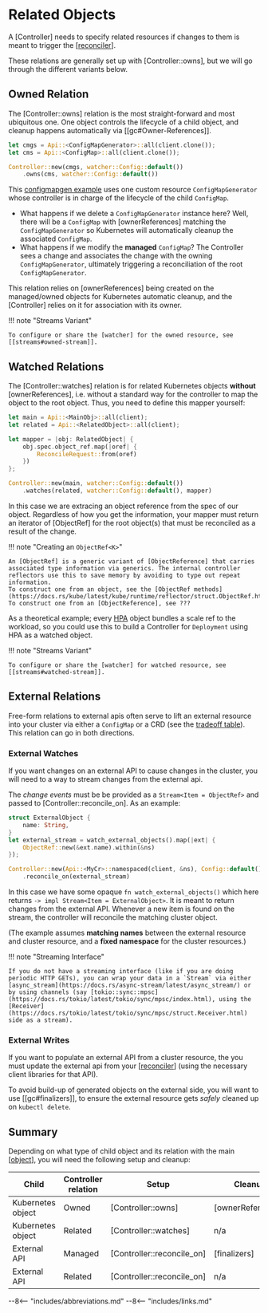 
# Related Objects

A [Controller] needs to specify related resources if changes to them is meant to trigger the [[reconciler]].

These relations are generally set up with [Controller::owns], but we will go through the different variants below.

## Owned Relation

The [Controller::owns] relation is the most straight-forward and most ubiquitous one. One object controls the lifecycle of a child object, and cleanup happens automatically via [[gc#Owner-References]].

```rust
let cmgs = Api::<ConfigMapGenerator>::all(client.clone());
let cms = Api::<ConfigMap>::all(client.clone());

Controller::new(cmgs, watcher::Config::default())
    .owns(cms, watcher::Config::default())
```

This [configmapgen example](https://github.com/kube-rs/kube/blob/main/examples/configmapgen_controller.rs) uses one custom resource `ConfigMapGenerator` whose controller is in charge of the lifecycle of the child `ConfigMap`.

- What happens if we delete a `ConfigMapGenerator` instance here? Well, there will be a `ConfigMap` with [ownerReferences] matching the `ConfigMapGenerator` so Kubernetes will automatically cleanup the associated `ConfigMap`.
- What happens if we modify the **managed** `ConfigMap`? The Controller sees a change and associates the change with the owning `ConfigMapGenerator`, ultimately triggering a reconciliation of the root `ConfigMapGenerator`.

This relation relies on [ownerReferences] being created on the managed/owned objects for Kubernetes automatic cleanup, and the [Controller] relies on it for association with its owner.

!!! note "Streams Variant"

    To configure or share the [watcher] for the owned resource, see [[streams#owned-stream]].

## Watched Relations

The [Controller::watches] relation is for related Kubernetes objects **without** [ownerReferences], i.e. without a standard way for the controller to map the object to the root object. Thus, you need to define this mapper yourself:

```rust
let main = Api::<MainObj>::all(client);
let related = Api::<RelatedObject>::all(client);

let mapper = |obj: RelatedObject| {
    obj.spec.object_ref.map(|oref| {
        ReconcileRequest::from(oref)
    })
};

Controller::new(main, watcher::Config::default())
    .watches(related, watcher::Config::default(), mapper)
```
<!-- TODO: ReconcileRequest::from sets reason to Unknow, needs a method to set reason, ReconcileReason -> controller::Reason -->

In this case we are extracing an object reference from the spec of our object. Regardless of how you get the information, your mapper must return an iterator of [ObjectRef] for the root object(s) that must be reconciled as a result of the change.

!!! note "Creating an `ObjectRef<K>`"

    An [ObjectRef] is a generic variant of [ObjectReference] that carries associated type information via generics. The internal controller reflectors use this to save memory by avoiding to type out repeat information.
    To construct one from an object, see the [ObjectRef methods](https://docs.rs/kube/latest/kube/runtime/reflector/struct.ObjectRef.html#implementations). To construct one from an [ObjectReference], see ???

As a theoretical example; every [HPA](https://kubernetes.io/docs/tasks/run-application/horizontal-pod-autoscale/) object bundles a scale ref to the workload, so you could use this to build a Controller for `Deployment` using HPA as a watched object.

!!! note "Streams Variant"

    To configure or share the [watcher] for watched resource, see [[streams#watched-stream]].

## External Relations

Free-form relations to external apis often serve to lift an external resource into your cluster via either a `ConfigMap` or a CRD (see the [tradeoff table](https://kubernetes.io/docs/concepts/extend-kubernetes/api-extension/custom-resources/#should-i-use-a-configmap-or-a-custom-resource)). This relation can go in both directions.

### External Watches
If you want changes on an external API to cause changes in the cluster, you will need to a way to stream changes from the external api.

The _change events_ must be be provided as a `Stream<Item = ObjectRef>` and passed to [Controller::reconcile_on]. As an example:

```rust
struct ExternalObject {
    name: String,
}
let external_stream = watch_external_objects().map(|ext| {
    ObjectRef::new(&ext.name).within(&ns)
});

Controller::new(Api::<MyCr>::namespaced(client, &ns), Config::default())
    .reconcile_on(external_stream)
```

In this case we have some opaque `fn watch_external_objects()` which here returns `-> impl Stream<Item = ExternalObject>`. It is meant to return changes from the external API. Whenever a new item is found on the stream, the controller will reconcile the matching cluster object.

(The example assumes __matching names__ between the external resource and cluster resource, and a __fixed namespace__ for the cluster resources.)

!!! note "Streaming Interface"

    If you do not have a streaming interface (like if you are doing periodic HTTP GETs), you can wrap your data in a `Stream` via either [async_stream](https://docs.rs/async-stream/latest/async_stream/) or by using channels (say [tokio::sync::mpsc](https://docs.rs/tokio/latest/tokio/sync/mpsc/index.html), using the [Receiver](https://docs.rs/tokio/latest/tokio/sync/mpsc/struct.Receiver.html) side as a stream).

### External Writes
If you want to populate an external API from a cluster resource, the you must update the external api from your [[reconciler]] (using the necessary client libraries for that API).

To avoid build-up of generated objects on the external side, you will want to use [[gc#finalizers]], to ensure the external resource gets _safely_ cleaned up on `kubectl delete`.

## Summary

Depending on what type of child object and its relation with the main [[object]], you will need the following setup and cleanup:

| Child              | Controller relation  | Setup                       |  Cleanup          |
| ------------------ | -------------------- | --------------------------- | ----------------- |
| Kubernetes object  | Owned                | [Controller::owns]          | [ownerReferences] |
| Kubernetes object  | Related              | [Controller::watches]       | n/a               |
| External API       | Managed              | [Controller::reconcile_on]  | [finalizers]      |
| External API       | Related              | [Controller::reconcile_on]  | n/a               |

--8<-- "includes/abbreviations.md"
--8<-- "includes/links.md"

[//begin]: # "Autogenerated link references for markdown compatibility"
[reconciler]: reconciler "The Reconciler"
[object]: object "The Object"
[//end]: # "Autogenerated link references"
